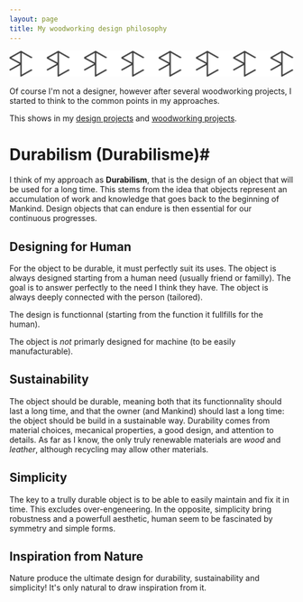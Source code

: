 ```yaml
---
layout: page
title: My woodworking design philosophy
---
```

![estampille rc](/img/logo/logo_rc_export.svg)

Of course I'm not a designer, however after several woodworking projects,
I started to think to the common points in my approaches.

This shows in my [design projects](../design_projects) and [woodworking projects](../woodworking_projects).

# Durabilism (Durabilisme)#
I think of my approach as **Durabilism**, that is the design of an object that will be used for a long time.
This stems from the idea that objects represent an accumulation of work and knowledge that goes back to the beginning of Mankind.
Design objects that can endure is then essential for our continuous progresses.

## Designing for Human 
For the object to be durable, it must perfectly suit its uses.
The object is always designed starting from a human need (usually friend or familly).
The goal is to answer perfectly to the need I think they have.
The object is always deeply connected with the person (tailored).

The design is functionnal (starting from the function it fullfills for the human).

The object is *not* primarly designed for machine (to be easily manufacturable).

## Sustainability
The object should be durable, meaning both that its functionnality should last a long time,
and that the owner (and Mankind) should last a long time: the object should be build in a sustainable way.
Durability comes from material choices, mecanical properties, a good design, and attention to details.
As far as I know, the only truly renewable materials are *wood* and *leather*,
although recycling may allow other materials.

## Simplicity
The key to a trully durable object is to be able to easily maintain and fix it in time.
This excludes over-engeneering.
In the opposite, simplicity bring robustness and a powerfull aesthetic,
human seem to be fascinated by symmetry and simple forms.

## Inspiration from Nature
Nature produce the ultimate design for durability, sustainability and simplicity!
It's only natural to draw inspiration from it.